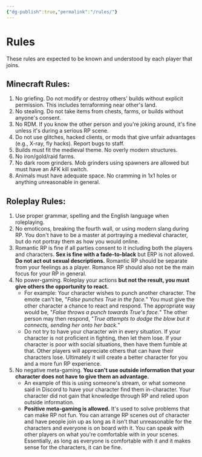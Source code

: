 ```yaml
---
{"dg-publish":true,"permalink":"/rules/"}
---
```


# Rules

These rules are expected to be known and understood by each player that joins.

## Minecraft Rules:

1. No griefing. Do not modify or destroy others' builds without explicit permission. This includes terraforming near other's land.
2. No stealing. Do not take items from chests, farms, or builds without anyone's consent.
3. No RDM. If you know the other person and you're joking around, it's fine unless it's during a serious RP scene.
4. Do not use glitches, hacked clients, or mods that give unfair advantages (e.g., X-ray, fly hacks). Report bugs to staff.
5. Builds must fit the medieval theme. No overly modern structures.
6. No iron/gold/raid farms. 
7. No dark room grinders. Mob grinders using spawners are allowed but must have an AFK kill switch.
8. Animals must have adequate space. No cramming in 1x1 holes or anything unreasonable in general.

## Roleplay Rules:

1. Use proper grammar, spelling and the English language when roleplaying.
2. No emoticons, breaking the fourth wall, or using modern slang during RP. You don't have to be a master at portraying a medieval character, but do not portray them as how you would online.
3. Romantic RP is fine if all parties consent to it including both the players and characters. **Sex is fine with a fade-to-black** but ERP is not allowed. **Do not act out sexual descriptions.** Romantic RP should be separate from your feelings as a player. Romance RP should also not be the main focus for your RP in general.
4. No power-gaming. Roleplay your actions **but not the result, you must give others the opportunity to react.** 
     - For example: Your character wishes to punch another character. The emote can't be, "*False punches True in the face.*" You must  give the other character a chance to react and respond. The appropriate way would be, "*False throws a punch towards True's face.*" The other person may then respond, "*True attempts to dodge the blow but it connects, sending her onto her back.*"
     - Do not try to have your character *win* in every situation. If your character is not proficient in fighting, then let them lose. If your character is poor with social situations, then have them fumble at that. Other players will appreciate others that can have their characters lose. Ultimately it will create a better character for you and a more fun RP experience.
5. No negative meta-gaming. **You can't use outside information that your character does not have to give them an advantage.**
    - An example of this is using someone's stream, or what someone said in Discord to have your character find them in-character. Your character did not gain that knowledge through RP and relied upon outside information.
    - **Positive meta-gaming is allowed.** It's used to solve problems that can make RP not fun. You can arrange RP scenes out of character and have people join up as long as it isn't that unreasonable for the characters and everyone is on board with it. You can speak with other players on what you're comfortable with in your scenes. Essentially, as long as everyone is comfortable with it and it makes sense for the characters, it can be fine.